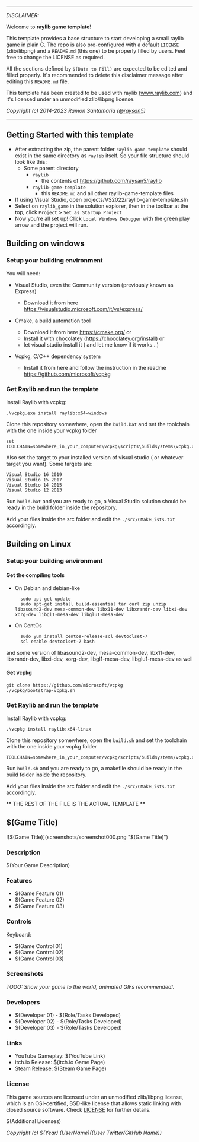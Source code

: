 -----------------------------------

_DISCLAIMER:_

Welcome to **raylib game template**!

This template provides a base structure to start developing a small raylib game in plain C. The repo is also pre-configured with a default `LICENSE` (zlib/libpng) and a `README.md` (this one) to be properly filled by users. Feel free to change the LICENSE as required.

All the sections defined by `$(Data to Fill)` are expected to be edited and filled properly. It's recommended to delete this disclaimer message after editing this `README.md` file.

This template has been created to be used with raylib (www.raylib.com) and it's licensed under an unmodified zlib/libpng license.

_Copyright (c) 2014-2023 Ramon Santamaria ([@raysan5](https://twitter.com/raysan5))_

-----------------------------------
## Getting Started with this template
- After extracting the zip, the parent folder `raylib-game-template` should exist in the same directory as `raylib` itself.  So your file structure should look like this:
    - Some parent directory
        - `raylib`
            - the contents of https://github.com/raysan5/raylib
        - `raylib-game-template`
            - this `README.md` and all other raylib-game-template files
- If using Visual Studio, open projects/VS2022/raylib-game-template.sln
- Select on `raylib_game` in the solution explorer, then in the toolbar at the top, click `Project` > `Set as Startup Project`
- Now you're all set up!  Click `Local Windows Debugger` with the green play arrow and the project will run.

## Building on windows

### Setup your building environment

You will need:

-   Visual Studio, even the Community version (previously known as Express)
    -   Download it from here https://visualstudio.microsoft.com/it/vs/express/

- Cmake, a build automation tool
    -  Download it from here https://cmake.org/ or
    -  Install it with chocolatey (https://chocolatey.org/install) or
    -  let visual studio install it ( and let me know if it works...)

- Vcpkg, C/C++ dependency system
  - Install it from here and follow the instruction in the readme https://github.com/microsoft/vcpkg 

### Get Raylib and run the template

Install Raylib with vcpkg:

    .\vcpkg.exe install raylib:x64-windows

Clone this repository somewhere, open the `build.bat` and set the toolchain with the one inside your vcpkg folder

    set TOOLCHAIN=somewhere_in_your_computer\vcpkg\scripts\buildsystems\vcpkg.cmake

Also set the target to your installed version of visual studio ( or whatever target you want). Some targets are:

    Visual Studio 16 2019
    Visual Studio 15 2017
    Visual Studio 14 2015
    Visual Studio 12 2013

Run `build.bat` and you are ready to go, a Visual Studio solution should be ready in the build folder inside the repository.

Add your files inside the src folder and edit the `./src/CMakeLists.txt` accordingly.

## Building on Linux

### Setup your building environment

#### Get the compiling tools
- On Debian and debian-like 
    
        sudo apt-get update
        sudo apt-get install build-essential tar curl zip unzip libasound2-dev mesa-common-dev libx11-dev libxrandr-dev libxi-dev xorg-dev libgl1-mesa-dev libglu1-mesa-dev

- On CentOs 

        sudo yum install centos-release-scl devtoolset-7
        scl enable devtoolset-7 bash

and some version of libasound2-dev, mesa-common-dev, libx11-dev, libxrandr-dev, libxi-dev, xorg-dev, libgl1-mesa-dev, libglu1-mesa-dev as well


#### Get vcpkg

    git clone https://github.com/microsoft/vcpkg
    ./vcpkg/bootstrap-vcpkg.sh

### Get Raylib and run the template

Install Raylib with vcpkg:

    .\vcpkg install raylib:x64-linux

Clone this repository somewhere, open the `build.sh` and set the toolchain with the one inside your vcpkg folder

    TOOLCHAIN=somewhere_in_your_computer/vcpkg/scripts/buildsystems/vcpkg.cmake

Run `build.sh` and you are ready to go, a makefile should be ready in the build folder inside the repository.

Add your files inside the src folder and edit the `./src/CMakeLists.txt` accordingly.

** THE REST OF THE FILE IS THE ACTUAL TEMPLATE **


## $(Game Title)

![$(Game Title)](screenshots/screenshot000.png "$(Game Title)")

### Description

$(Your Game Description)

### Features

 - $(Game Feature 01)
 - $(Game Feature 02)
 - $(Game Feature 03)

### Controls

Keyboard:
 - $(Game Control 01)
 - $(Game Control 02)
 - $(Game Control 03)

### Screenshots

_TODO: Show your game to the world, animated GIFs recommended!._

### Developers

 - $(Developer 01) - $(Role/Tasks Developed)
 - $(Developer 02) - $(Role/Tasks Developed)
 - $(Developer 03) - $(Role/Tasks Developed)

### Links

 - YouTube Gameplay: $(YouTube Link)
 - itch.io Release: $(itch.io Game Page)
 - Steam Release: $(Steam Game Page)

### License

This game sources are licensed under an unmodified zlib/libpng license, which is an OSI-certified, BSD-like license that allows static linking with closed source software. Check [LICENSE](LICENSE) for further details.

$(Additional Licenses)

*Copyright (c) $(Year) $(User Name) ($(User Twitter/GitHub Name))*
